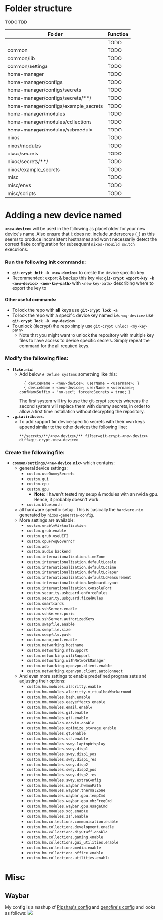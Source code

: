# Folder structure
TODO TBD

| Folder | Function |
--- | ---
| . | TODO |
| common | TODO |
| common/lib | TODO |
| common/settings | TODO |
| home-manager | TODO |
| home-manager/configs | TODO |
| home-manager/configs/secrets | TODO |
| home-manager/configs/secrets/**/<device-name> | TODO |
| home-manager/configs/example_secrets | TODO |
| home-manager/modules | TODO |
| home-manager/modules/collections | TODO |
| home-manager/modules/submodule | TODO |
| nixos | TODO |
| nixos/modules | TODO |
| nixos/secrets | TODO |
| nixos/secrets/**/<device-name> | TODO |
| nixos/example_secrets | TODO |
| misc | TODO |
| misc/envs | TODO |
| misc/scripts | TODO |

# Adding a new device named <new-device>
**`<new-device>`** will be used in the following as placeholder for your new device's name.
Also ensure that it does not include underscores (`_`) as this seems to produce inconsistent hostnames and won't necessarily detect the correct flake configuration for subsequent `nixos-rebuild switch` executions.
### Run the following init commands:
- **`git-crypt init -k <new-device>`** to create the device specific key
- Recommended: export & backup this key via: **`git-crypt export-key -k <new-device> <new-key-path>`** with `<new-key-path>` describing where to export the key to
#### Other useful commands:
- To lock the repo with **all** keys use **`git-crypt lock -a`**
- To lock the repo with a specific device key named i.e. `<my-device>` use **`git-crypt lock -k <my-device>`**
- To unlock (decrypt) the repo simply use `git-crypt unlock <my-key-path>`
    * Note that you might want to unlock the repository with multiple key files to have access to device specific secrets. Simply repeat the command for the all required keys.
### Modify the following files:
- **`flake.nix`**:
    * Add below `# Define systems` something like this:
      ```
        { deviceName = <new-device>; userName = <username>; }
        { deviceName = <new-device>; userName = <username>; confNameSuffix = "no-sec"; forceNoSecrets = true; }
      ```
      The first system will try to use the git-crypt secrets whereas the second system will replace them with dummy secrets, in order to allow a first time installation without decrypting the repository.
- **`.gitattributes`**:
    * To add support for device specific secrets with their own keys append similar to the other devices the following line:
      ```
      **/secrets/**/<new-device>/** filter=git-crypt-<new-device> diff=git-crypt-<new-device>
      ```
### Create the following file:
- **`common/settings/<new-device.nix>`** which contains:
    - general device settings:
        * `custom.useDummySecrets`
        * `custom.gui`
        * `custom.cpu`
        * `custom.gpu`
            - **Note**: I haven't tested my setup & modules with an nvidia gpu. Hence, it probably doesn't work.
        * `custom.bluetooth`
    - all hardware specific setup. This is basically the `hardware.nix` generated by `nixos-generate-config`. 
    - More settings are available:
        * `custom.enableVirtualization`
        * `custom.grub.enable`
        * `custom.grub.useUEFI`
        * `custom.cpuFreqGovernor`
        * `custom.adb`
        * `custom.audio.backend`
        * `custom.internationalization.timeZone`
        * `custom.internationalization.defaultLocale`
        * `custom.internationalization.defaultLcTime`
        * `custom.internationalization.defaultLcPaper`
        * `custom.internationalization.defaultLcMeasurement`
        * `custom.internationalization.keyboardLayout`
        * `custom.internationalization.consoleFont`
        * `custom.security.usbguard.enforceRules`
        * `custom.security.usbguard.fixedRules`
        * `custom.smartcards`
        * `custom.sshServer.enable`
        * `custom.sshServer.ports`
        * `custom.sshServer.authorizedKeys`
        * `custom.swapfile.enable`
        * `custom.swapfile.size`
        * `custom.swapfile.path`
        * `custom.nano_conf.enable`
        * `custom.networking.hostname`
        * `custom.networking.nfsSupport`
        * `custom.networking.wifiSupport`
        * `custom.networking.withNetworkManager`
        * `custom.networking.openvpn.client.enable`
        * `custom.networking.openvpn.client.autoConnect`
    - And even more settings to enable predefined program sets and adjusting their options:
        * `custom.hm.modules.alacritty.enable`
        * `custom.hm.modules.alacritty.virtualboxWorkaround`
        * `custom.hm.modules.bash.enable`
        * `custom.hm.modules.easyeffects.enable`
        * `custom.hm.modules.email.enable`
        * `custom.hm.modules.git.enable`
        * `custom.hm.modules.gtk.enable`
        * `custom.hm.modules.neovim.enable`
        * `custom.hm.modules.optimize_storage.enable`
        * `custom.hm.modules.qt.enable`
        * `custom.hm.modules.ssh.enable`
        * `custom.hm.modules.sway.laptopDisplay`
        * `custom.hm.modules.sway.disp1`
        * `custom.hm.modules.sway.disp1_pos`
        * `custom.hm.modules.sway.disp1_res`
        * `custom.hm.modules.sway.disp2`
        * `custom.hm.modules.sway.disp2_pos`
        * `custom.hm.modules.sway.disp2_res`
        * `custom.hm.modules.sway.extraConfig`
        * `custom.hm.modules.waybar.hwmonPath`
        * `custom.hm.modules.waybar.thermalZone`
        * `custom.hm.modules.waybar.gpu.tempCmd`
        * `custom.hm.modules.waybar.gpu.mhzFreqCmd`
        * `custom.hm.modules.waybar.gpu.usageCmd`
        * `custom.hm.modules.xdg.enable`
        * `custom.hm.modules.zsh.enable`
        * `custom.hm.collections.communication.enable`
        * `custom.hm.collections.development.enable`
        * `custom.hm.collections.diyStuff.enable`
        * `custom.hm.collections.gaming.enable`
        * `custom.hm.collections.gui_utilities.enable`
        * `custom.hm.collections.media.enable`
        * `custom.hm.collections.office.enable`
        * `custom.hm.collections.utilities.enable`

# Misc

## Waybar
My config is a mashup of [Pipshag's config](https://github.com/Pipshag/dotfiles_nord) and [genofire's config](https://gist.github.com/genofire/07234e810fcd16f9077710d4303f9a9e) and looks as follows:
![](./doc/waybar.png)

